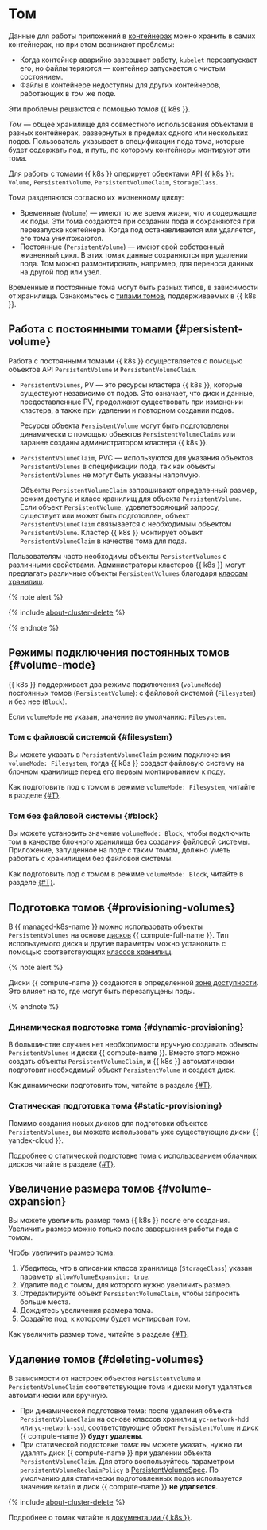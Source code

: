 # Том

Данные для работы приложений в [контейнерах](../../glossary/containerization.md#type-of-containers) можно хранить в самих контейнерах, но при этом возникают проблемы:
* Когда контейнер аварийно завершает работу, `kubelet` перезапускает его, но файлы теряются — контейнер запускается с чистым состоянием.
* Файлы в контейнере недоступны для других контейнеров, работающих в том же поде.

Эти проблемы решаются с помощью _томов_ {{ k8s }}.

_Том_ — общее хранилище для совместного использования объектами в разных контейнерах, развернутых в пределах одного или нескольких подов. Пользователь указывает в спецификации пода тома, которые будет содержать под, и путь, по которому контейнеры монтируют эти тома.

Для работы с томами {{ k8s }} оперирует объектами [API {{ k8s }}](https://kubernetes.io/docs/reference/kubernetes-api/): `Volume`, `PersistentVolume`, `PersistentVolumeClaim`, `StorageClass`.

Тома разделяются согласно их жизненному циклу:
* Временные (`Volume`) — имеют то же время жизни, что и содержащие их поды. Эти тома создаются при создании пода и сохраняются при перезапуске контейнера. Когда под останавливается или удаляется, его тома уничтожаются.
* Постоянные (`PersistentVolume`) — имеют свой собственный жизненный цикл. В этих томах данные сохраняются при удалении пода. Том можно размонтировать, например, для переноса данных на другой под или узел.

Временные и постоянные тома могут быть разных типов, в зависимости от хранилища. Ознакомьтесь с [типами томов](https://kubernetes.io/docs/concepts/storage/volumes/#types-of-volumes), поддерживаемых в {{ k8s }}.

## Работа с постоянными томами {#persistent-volume}

Работа с постоянными томами {{ k8s }} осуществляется с помощью объектов API `PersistentVolume` и `PersistentVolumeClaim`.
* `PersistentVolumes`, PV — это ресурсы кластера {{ k8s }}, которые существуют независимо от подов. Это означает, что диск и данные, предоставленные PV, продолжают существовать при изменении кластера, а также при удалении и повторном создании подов.

  Ресурсы объекта `PersistentVolume` могут быть подготовлены динамически с помощью объектов `PersistentVolumeClaims` или заранее созданы администратором кластера {{ k8s }}.

* `PersistentVolumeClaim`, PVC — используются для указания объектов `PersistentVolumes` в спецификации пода, так как объекты `PersistentVolumes` не могут быть указаны напрямую.

  Объекты `PersistentVolumeClaim` запрашивают определенный размер, режим доступа и класс хранилищ для объекта `PersistentVolume`. Если объект `PersistentVolume`, удовлетворяющий запросу, существует или может быть подготовлен, объект `PersistentVolumeClaim` связывается с необходимым объектом `PersistentVolume`. Кластер {{ k8s }} монтирует объект `PersistentVolumeClaim` в качестве тома для пода.

Пользователям часто необходимы объекты `PersistentVolumes` с различными свойствами. Администраторы кластеров {{ k8s }} могут предлагать различные объекты `PersistentVolumes` благодаря [классам хранилищ](../operations/volumes/manage-storage-class.md).

{% note alert %}

{% include [about-cluster-delete](../../_includes/managed-kubernetes/note-k8s-cluster-delete.md) %}

{% endnote %}

## Режимы подключения постоянных томов {#volume-mode}

{{ k8s }} поддерживает два режима подключения (`volumeMode`) постоянных томов (`PersistentVolume`): с файловой системой (`Filesystem`) и без нее (`Block`).

Если `volumeMode` не указан, значение по умолчанию: `Filesystem`.

### Том с файловой системой {#filesystem}

Вы можете указать в `PersistentVolumeClaim` режим подключения `volumeMode: Filesystem`, тогда {{ k8s }} создаст файловую систему на блочном хранилище перед его первым монтированием к поду.

Как подготовить под с томом в режиме `volumeMode: Filesystem`, читайте в разделе [{#T}](../operations/volumes/dynamic-create-pv.md).

### Том без файловой системы {#block}

Вы можете установить значение `volumeMode: Block`, чтобы подключить том в качестве блочного хранилища без создания файловой системы. Приложение, запущенное на поде с таким томом, должно уметь работать с хранилищем без файловой системы.

Как подготовить под с томом в режиме `volumeMode: Block`, читайте в разделе [{#T}](../operations/volumes/mode-block.md).

## Подготовка томов {#provisioning-volumes}

В {{ managed-k8s-name }} можно использовать объекты `PersistentVolumes` на основе [дисков](../../compute/concepts/disk.md) {{ compute-full-name }}. Тип используемого диска и другие параметры можно установить с помощью соответствующих [классов хранилищ](../operations/volumes/manage-storage-class.md).

{% note alert %}

Диски {{ compute-name }} создаются в определенной [зоне доступности](../../overview/concepts/geo-scope.md). Это влияет на то, где могут быть перезапущены поды.

{% endnote %}

### Динамическая подготовка тома {#dynamic-provisioning}

В большинстве случаев нет необходимости вручную создавать объекты `PersistentVolumes` и диски {{ compute-name }}. Вместо этого можно создать объекты `PersistentVolumeClaim`, и {{ k8s }} автоматически подготовит необходимый объект `PersistentVolume` и создаст диск.

Как динамически подготовить том, читайте в разделе [{#T}](../operations/volumes/dynamic-create-pv.md).

### Статическая подготовка тома {#static-provisioning}

Помимо создания новых дисков для подготовки объектов `PersistentVolumes`, вы можете использовать уже существующие диски {{ yandex-cloud }}.

Подробнее о статической подготовке тома с использованием облачных дисков читайте в разделе [{#T}](../operations/volumes/static-create-pv.md).

## Увеличение размера томов {#volume-expansion}

Вы можете увеличить размер тома {{ k8s }} после его создания. Увеличить размер можно только после завершения работы пода с томом.

Чтобы увеличить размер тома:
1. Убедитесь, что в описании класса хранилища (`StorageClass`) указан параметр `allowVolumeExpansion: true`.
1. Удалите под с томом, для которого нужно увеличить размер.
1. Отредактируйте объект `PersistentVolumeClaim`, чтобы запросить больше места.
1. Дождитесь увеличения размера тома.
1. Создайте под, к которому будет монтирован том.

Как увеличить размер тома, читайте в разделе [{#T}](../operations/volumes/volume-expansion.md).

## Удаление томов {#deleting-volumes}

В зависимости от настроек объектов `PersistentVolume` и `PersistentVolumeClaim` соответствующие тома и диски могут удаляться автоматически или вручную.
* При динамической подготовке тома: после удаления объекта `PersistentVolumeClaim` на основе классов хранилищ `yc-network-hdd` или `yc-network-ssd`, соответствующие объект `PersistentVolume` и диск {{ compute-name }} **будут удалены**.
* При статической подготовке тома: вы можете указать, нужно ли удалять диск {{ compute-name }} при удалении объекта `PersistentVolumeClaim`. Для этого воспользуйтесь параметром `persistentVolumeReclaimPolicy` в [PersistentVolumeSpec](https://kubernetes.io/docs/reference/kubernetes-api/config-and-storage-resources/persistent-volume-v1/#PersistentVolumeSpec). По умолчанию для статически подготовленных подов используется значение `Retain` и диск {{ compute-name }} **не удаляется**.

{% include [about-cluster-delete](../../_includes/managed-kubernetes/note-k8s-cluster-delete.md) %}

Подробнее о томах читайте в [документации {{ k8s }}](https://kubernetes.io/docs/concepts/storage/persistent-volumes/).
